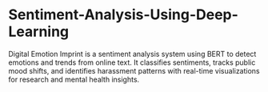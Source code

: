 # Sentiment-Analysis-Using-Deep-Learning
Digital Emotion Imprint is a sentiment analysis system using BERT to detect emotions and trends from online text. It classifies sentiments, tracks public mood shifts, and identifies harassment patterns with real-time visualizations for research and mental health insights.

